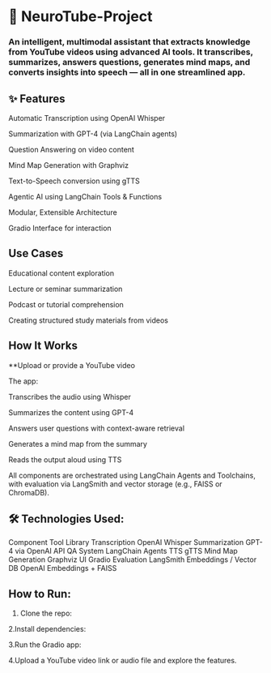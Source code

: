 # 🎥 NeuroTube-Project
### An intelligent, multimodal assistant that extracts knowledge from YouTube videos using advanced AI tools. It transcribes, summarizes, answers questions, generates mind maps, and converts insights into speech — all in one streamlined app.

## ✨ Features

 Automatic Transcription using OpenAI Whisper

 Summarization with GPT-4 (via LangChain agents)

 Question Answering on video content

 Mind Map Generation with Graphviz

 Text-to-Speech conversion using gTTS

 Agentic AI using LangChain Tools & Functions

 Modular, Extensible Architecture

 Gradio Interface for interaction

##  Use Cases

Educational content exploration

Lecture or seminar summarization

Podcast or tutorial comprehension

Creating structured study materials from videos

## How It Works
**Upload or provide a YouTube video

The app:

Transcribes the audio using Whisper

Summarizes the content using GPT-4

Answers user questions with context-aware retrieval

Generates a mind map from the summary

Reads the output aloud using TTS

All components are orchestrated using LangChain Agents and Toolchains, with evaluation via LangSmith and vector storage (e.g., FAISS or ChromaDB).

## 🛠 Technologies Used:

Component	Tool                        Library
Transcription                    	OpenAI Whisper
Summarization                  	  GPT-4 via OpenAI API
QA System                        	LangChain Agents
TTS	                                    gTTS
Mind Map Generation	                  Graphviz
UI	                                   Gradio
Evaluation	                          LangSmith
Embeddings / Vector DB	        OpenAI Embeddings + FAISS

## How to Run:
1. Clone the repo:

2.Install dependencies:

3.Run the Gradio app:

4.Upload a YouTube video link or audio file and explore the features.



